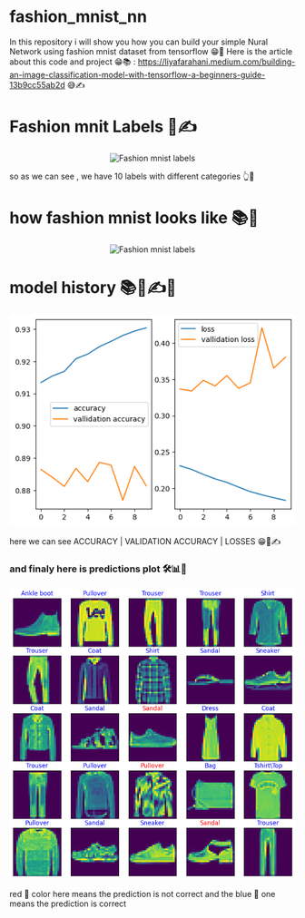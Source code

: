 # fashion_mnist_nn
In this repository i will show you how you can build your simple Nural Network using fashion mnist dataset from tensorflow 😁📌 Here is the article about this code and project 😁📚 : https://liyafarahani.medium.com/building-an-image-classification-model-with-tensorflow-a-beginners-guide-13b9cc55ab2d 😅✍️ 

# Fashion mnit Labels 📌✍️

<p style="text-align:center;"<p style="text-align:center;"><img src="https://pravarmahajan.github.io/assets/images/fashion-MNIST/labels_table.png" alt="Fashion mnist labels">

so as we can see , we have 10 labels with different categories 👆🤏 

# how fashion mnist looks like 📚📂

<p style="text-align:center;"<p style="text-align:center;"><img src="https://raw.githubusercontent.com/zalandoresearch/fashion-mnist/master/doc/img/fashion-mnist-sprite.png" alt="Fashion mnist labels">

# model history 📚🤏✍️📌

<p style="text-align:center;"<p style="text-align:center;"><img src="https://github.com/LiyaUnknown/fashion_mnist_nn/blob/main/model_history_plot.png" alt="Fashion mnist labels">

here we can see ACCURACY | VALIDATION ACCURACY | LOSSES 😁📂✍️

### and finaly here is predictions plot 🛠️📊📐

<p style="text-align:center;"<p style="text-align:center;"><img src="https://github.com/LiyaUnknown/fashion_mnist_nn/blob/main/PREDICTION_PLOT.png" alt="Fashion mnist labels">

red 🔴 color here means the prediction is not correct and the blue 🔵 one means the prediction is correct
